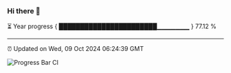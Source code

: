 ### Hi there 👋

⏳ Year progress { ███████████████████████▁▁▁▁▁▁▁ } 77.12 %

---

⏰ Updated on Wed, 09 Oct 2024 06:24:39 GMT

![Progress Bar CI](https://github.com/liununu/liununu/workflows/Progress%20Bar%20CI/badge.svg)
